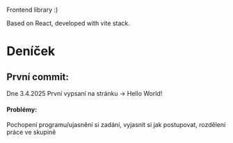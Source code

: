 # 

Frontend library :)

Based on React, developed with vite stack.
# Deníček

## **První commit:**
Dne 3.4.2025 První vypsaní na stránku -> Hello World!
#### Problémy:
Pochopení programu/ujasnění si zadání, vyjasnit si jak postupovat, rozdělení práce ve skupině
